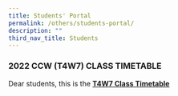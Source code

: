 ```yaml
---
title: Students' Portal
permalink: /others/students-portal/
description: ""
third_nav_title: Students
---
```

### 2022 CCW (T4W7) CLASS TIMETABLE

Dear students, this is the [**T4W7 Class Timetable**](/files/2022%20CCW%202%20T4W7%20CLASS%20TIMETABLES_FINAL.pdf)